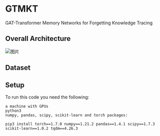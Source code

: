 # GTMKT
GAT-Transformer Memory Networks for Forgetting Knowledge Tracing

## Overall Architecture
![图片](https://user-images.githubusercontent.com/77867386/165916825-9c2135cc-d83b-43b4-82bb-c059a49af7e1.png)

## Dataset

## Setup

To run this code you need the following:

    a machine with GPUs
    python3
    numpy, pandas, scipy, scikit-learn and torch packages:
```
pip3 install torch==1.7.0 numpy==1.21.2 pandas==1.4.1 scipy==1.7.3 scikit-learn==1.0.2 tqdm==4.26.3 
```
